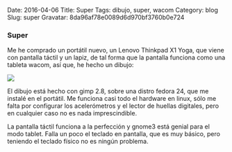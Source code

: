Date: 2016-04-06
Title: Super
Tags: dibujo, super, wacom
Category: blog
Slug: super
Gravatar: 8da96af78e0089d6d970bf3760b0e724

### Super

Me he comprado un portátil nuevo, un Lenovo Thinkpad X1 Yoga, que viene con
pantalla táctil y un lapiz, de tal forma que la pantalla funciona como una
tableta wacom, así que, he hecho un dibujo:

<p class="img">
    <a href="/pictures/super.png">
        <img src="/pictures/super.png" />
    </a>
</p>

El dibujo está hecho con gimp 2.8, sobre una distro fedora 24, que me
instalé en el portátil. Me funciona casi todo el hardware en linux, sólo me
falta por configurar los acelerómetros y el lector de huellas digitales,
pero en cualquier caso no es nada imprescindible.

La pantalla táctil funciona a la perfección y gnome3 está genial para el
modo tablet. Falla un poco el teclado en pantalla, que es muy básico, pero
teniendo el teclado físico no es ningún problema.
